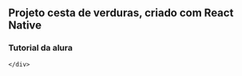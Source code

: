 <html>
  <head></head>
  
  <body>
    <div>
      <h2>Projeto cesta de verduras, criado com React Native</h2>
      <h3>Tutorial da alura</h3>
    
    </div>
  </body>


</html>
